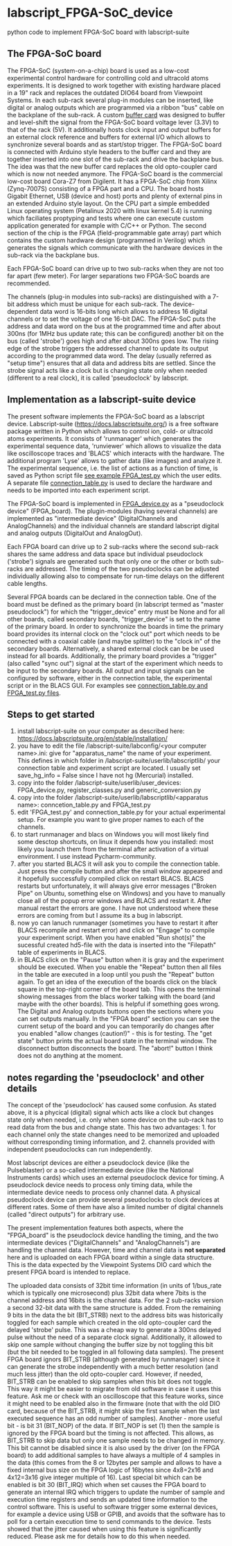 # labscript_FPGA-SoC_device
python code to implement FPGA-SoC board with labscript-suite

## The FPGA-SoC board

The FPGA-SoC (system-on-a-chip) board is used as a low-cost experimental control hardware for controlling cold and ultracold atoms experiments. It is designed to work together with existing hardware placed in a 19" rack and replaces the outdated DIO64 board from Viewpoint Systems. In each sub-rack several plug-in modules can be inserted, like digital or analog outputs which are programmed via a ribbon "bus" cable on the backplane of the sub-rack. A custom [buffer card](/FPGA-buffer-card) was designed to buffer and level-shift the signal from the FPGA-SoC board voltage lever (3.3V) to that of the rack (5V). It additionally hosts clock input and output buffers for an external clock reference and buffers for external I/O which allows to synchronize several boards and as start/stop trigger. The FPGA-SoC board is connected with Arduino style headers to the buffer card and they are together inserted into one slot of the sub-rack and drive the backplane bus. The idea was that the new buffer card replaces the old opto-coupler card which is now not needed anymore. The FPGA-SoC board is the commercial low-cost board Cora-Z7 from Digilent. It has a FPGA-SoC chip from Xilinx (Zynq-7007S) consisting of a FPGA part and a CPU. The board hosts Gigabit Ethernet, USB (device and host) ports and plenty of external pins in an extended Arduino style layout. On the CPU part a simple embedded Linux operating system (Petalinux 2020 with linux kernel 5.4) is running which faciliates proptyping and tests where one can execute custom application generated for example with C/C++ or Python. The second section of the chip is the FPGA (field-programmable gate array) part which contains the custom hardware design (programmed in Verilog) which generates the signals which communicate with the hardware devices in the sub-rack via the backplane bus. 

Each FPGA-SoC board can drive up to two sub-racks when they are not too far apart (few meter). For larger separations two FPGA-SoC boards are recommended.

The channels (plug-in modules into sub-racks) are distinguished with a 7-bit address which must be unique for each sub-rack. The device-dependent data word is 16-bits long which allows to address 16 digital channels or to set the voltage of one 16-bit DAC. The FPGA-SoC puts the address and data word on the bus at the programmed time and after about 300ns (for 1MHz bus update rate; this can be configured) another bit on the bus (called 'strobe') goes high and after about 300ns goes low. The rising edge of the strobe triggers the addressed channel to update its output according to the programmed data word. The delay (usually referred as "setup time") ensures that all data and address bits are settled. Since the strobe signal acts like a clock but is changing state only when needed (different to a real clock), it is called 'pseudoclock' by labscript.

## Implementation as a labscript-suite device

The present software implements the FPGA-SoC board as a labscript device. Labscript-suite (https://docs.labscriptsuite.org/) is a free software package written in Python which allows to control ion, cold- or ultracold atoms experiments. It consists of 'runmanager' which generates the experimental sequence data, 'runviewer' which allows to visualize the data like oscilloscope traces and 'BLACS' which interacts with the hardware. The additional program 'Lyse' allows to gather data (like images) and analyze it. The experimental sequence, i.e. the list of actions as a function of time, is saved as Python script file [see example FPGA_test.py](/labscript-suite/userlib/labscriptlib/FPGA_test/FPGA_test.py) which the user edits. A separate file [connection_table.py](/labscript-suite/userlib/labscriptlib/FPGA_test/connection_table.py) is used to declare the hardware and needs to be imported into each experiment script.

The FPGA-SoC board is implemented in [FPGA_device.py](/labscript-suite/userlib/user_devices/FPGA_device.py) as a "pseudoclock device" (FPGA_board). The plugin-modules (having several channels) are implemented as "intermediate device" (DigitalChannels and AnalogChannels) and the individual channels are standard labscript digital and analog outputs (DigitalOut and AnalogOut).

Each FPGA board can drive up to 2 sub-racks where the second sub-rack shares the same address and data space but individual pseudoclock ('strobe') signals are generated such that only one or the other or both sub-racks are addressed. The timing of the two pseudoclocks can be adjusted individually allowing also to compensate for run-time delays on the different cable lengths.

Several FPGA boards can be declared in the connection table. One of the board must be defined as the primary board (in labscript termed as "master pseudoclock") for which the "trigger_device" entry must be None and for all other boards, called secondary boards, "trigger_device" is set to the name of the primary board. In order to synchronize the boards in time the primary board provides its internal clock on the "clock out" port which needs to be connected with a coaxial cable (and maybe splitter) to the "clock in" of the secondary boards. Alternatively, a shared external clock can be be used instead for all boards. Additionally, the primary board provides a "trigger" (also called "sync out") signal at the start of the experiment which needs to be input to the secondary boards. All output and input signals can be configured by software, either in the connection table, the experimental script or in the BLACS GUI. For examples see [connection_table.py and FPGA_test.py files](/labscript-suite/userlib/labscriptlib/FPGA_test/).

## Steps to get started

1. install labscript-suite on your computer as described here: https://docs.labscriptsuite.org/en/stable/installation/
2. you have to edit the file /labscript-suite/labconfig/\<your computer name\>.ini: give for "apparatus_name" the name of your experiment. This defines in which folder in /labscript-suite/userlib/labscriptlib/ your connection table and experiment script are located. I usually set save_hg_info = False since I have not hg (Mercurial) installed.
3. copy into the folder /labscript-suite/userlib/user_devices: FPGA_device.py, register_classes.py and generic_conversion.py
4. copy into the folder /labscript-suite/userlib/labscriptlib/\<apparatus name\>: conncetion_table.py and FPGA_test.py
5. edit 'FPGA_test.py' and connection_table.py for your actual experimental setup. For example you want to give proper names to each of the channels.
6. to start runmanager and blacs on Windows you will most likely find some desctop shortcuts, on linux it depends how you installed: most likely you launch them from the terminal after activation of a virtual environment. I use instead Pycharm-community.
7. after you started BLACS it will ask you to compile the connection table. Just press the compile button and after the small window appeared and it hopefully successfully compiled click on restart BLACS. BLACS restarts but unfortunately, it will always give error messages ("Broken Pipe" on Ubuntu, something else on Windows) and you have to manually close all of the popup error windows and BLACS and restart it. After manual restart the errors are gone. I have not understood where these errors are coming from but I assume its a bug in labscript. 
8. now yo can lanuch runmanager (sometimes you have to restart it after BLACS recompile and restart error) and click on "Engage" to compile your experiment script. When you have enabled "Run shot(s)" the sucessful created hd5-file with the data is inserted into the "Filepath" table of experiments in BLACS.
9. in BLACS click on the "Pause" button when it is gray and the experiment should be executed. When you enable the "Repeat" button then all files in the table are executed in a loop until you push the "Repeat" button again. To get an idea of the execution of the boards click on the black square in the top-right corner of the board tab. This opens the terminal showing messages from the blacs worker talking with the board (and maybe with the other boards). This is helpful if something goes wrong. The Digital and Analog outputs buttons open the sections where you can set outputs manually. In the "FPGA board" section you can see the current setup of the board and you can temporarily do changes after you enabled "allow changes (caution!)" - this is for testing. The "get state" button prints the actual board state in the terminal window. The disconnect button disconnects the board. The "abort!" button I think does not do anything at the moment.

## notes regarding the 'pseudoclock' and other details

The concept of the 'pseudoclock' has caused some confusion. As stated above, it is a phycical (digital) signal which acts like a clock but changes state only when needed, i.e. only when some device on the sub-rack has to read data from the bus and change state. This has two advantages: 1. for each channel only the state changes need to be memorized and uploaded without corresponding timing information, and 2. channels provided with independent pseudoclocks can run independently.

Most labscript devices are either a pseudoclock device (like the Pulseblaster) or a so-called intermediate device (like the National Instruments cards) which uses an external pseudoclock device for timing. A pseudoclock device needs to process only timing data, while the intermediate device needs to process only channel data. A physical pseudoclock device can provide several pseudoclocks to clock devices at different rates. Some of them have also a limited number of digital channels (called "direct outputs") for arbitrary use. 

The present implementation features both aspects, where the "FPGA_board" is the pseudoclock device handling the timing, and the two intermediate devices ("DigitalChannels" and "AnalogChannels") are handling the channel data. However, time and channel data is **not separated** here and is uploaded on each FPGA board within a single data structure. This is the data expected by the Viewpoint Systems DIO card which the present FPGA board is intended to replace.

The uploaded data consists of 32bit time information (in units of 1/bus_rate which is typically one microsecond) plus 32bit data where 7bits is the channel address and 16bits is the channel data. For the 2 sub-racks version a second 32-bit data with the same structure is added. From the remaining 9 bits in the data the bit (BIT_STRB) next to the address bits was historically toggled for each sample which created in the old opto-coupler card the delayed 'strobe' pulse. This was a cheap way to generate a 300ns delayed pulse without the need of a separate clock signal. Additionally, it allowed to skip one sample without changing the buffer size by not toggling this bit (but the bit needed to be toggled in all following data samples). The present FPGA board ignors BIT_STRB (although generated by runmanager) since it can generate the strobe independently with a much better resolution (and much less jitter) than the old opto-coupler card. However, if needed, BIT_STRB can be enabled to skip samples when this bit does not toggle. This way it might be easier to migrate from old software in case it uses this feature. Ask me or check with an oscilloscope that this feature works, since it might need to be enabled also in the firmware (note that with the old DIO card, because of the BIT_STRB, it might skip the first sample when the last executed sequence has an odd number of samples). Another - more useful bit - is bit 31 (BIT_NOP) of the data. If BIT_NOP is set (1) then the sample is ignored by the FPGA board but the timing is not affected. This allows, as BIT_STRB to skip data but only one sample needs to be changed in memory. This bit cannot be disabled since it is also used by the driver (on the FPGA board) to add additional samples to have always a multiple of 4 samples in the data (this comes from the 8 or 12bytes per sample and allows to have a fixed internal bus size on the FPGA logic of 16bytes since 4x8=2x16 and 4x12=3x16 give integer multiple of 16). Last special bit which can be enabled is bit 30 (BIT_IRQ) which when set causes the FPGA board to generate an internal IRQ which triggers to update the number of sample and execution time registers and sends an updated time information to the control software. This is useful to software trigger some external devices, for example a device using USB or GPIB, and avoids that the software has to poll for a certain execution time to send commands to the device. Tests showed that the jitter caused when using this feature is significantly reduced. Please ask me for details how to do this when needed.


